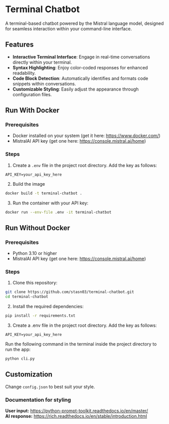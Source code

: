 # Terminal Chatbot

A terminal-based chatbot powered by the Mistral language model, designed for seamless interaction within your command-line interface.

## Features

- **Interactive Terminal Interface**: Engage in real-time conversations directly within your terminal.  
- **Syntax Highlighting**: Enjoy color-coded responses for enhanced readability.  
- **Code Block Detection**: Automatically identifies and formats code snippets within conversations.  
- **Customizable Styling**: Easily adjust the appearance through configuration files. 

## Run With Docker

### Prerequisites
- Docker installed on your system (get it here: https://www.docker.com/)
- MistralAI API key  (get one here: https://console.mistral.ai/home)

### Steps
1. Create a ```.env``` file in the project root directory. Add the key as follows:
```env
API_KEY=your_api_key_here
```

2. Build the image
```bash
docker build -t terminal-chatbot .
```

3. Run the container with your API key:
```bash
docker run --env-file .env -it terminal-chatbot
```


## Run Without Docker
### Prerequisites

- Python 3.10 or higher  
- MistralAI API key  (get one here: https://console.mistral.ai/home)


### Steps

1. Clone this repository:

```bash
git clone https://github.com/stasn03/terminal-chatbot.git
cd terminal-chatbot
```

2. Install the required dependencies:
```bash
pip install -r requirements.txt
```

3. Create a .env file in the project root directory. Add the key as follows:
```env
API_KEY=your_api_key_here
```

Run the following command in the terminal inside the project directory to run the app:
```bash
python cli.py
```

## Customization
Change ```config.json``` to best suit your style.<br>
### Documentation for styling
**User input:** https://python-prompt-toolkit.readthedocs.io/en/master/<br>
**AI response:** https://rich.readthedocs.io/en/stable/introduction.html
